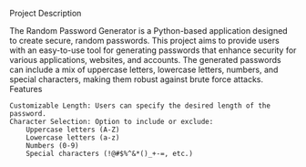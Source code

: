 Project Description

The Random Password Generator is a Python-based application designed to create secure, random passwords. This project aims to provide users with an easy-to-use tool for generating passwords that enhance security for various applications, websites, and accounts. The generated passwords can include a mix of uppercase letters, lowercase letters, numbers, and special characters, making them robust against brute force attacks.
Features

    Customizable Length: Users can specify the desired length of the password.
    Character Selection: Option to include or exclude:
        Uppercase letters (A-Z)
        Lowercase letters (a-z)
        Numbers (0-9)
        Special characters (!@#$%^&*()_+-=, etc.)
